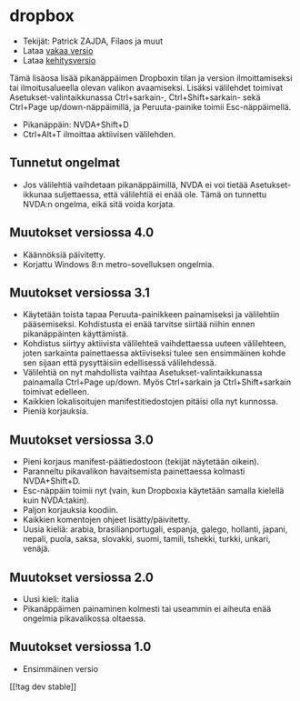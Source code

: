 # dropbox #

* Tekijät: Patrick ZAJDA, Filaos ja muut
* Lataa [vakaa versio][1]
* Lataa [kehitysversio][2]

Tämä lisäosa lisää pikanäppäimen Dropboxin tilan ja version ilmoittamiseksi
tai ilmoitusalueella olevan valikon avaamiseksi.  Lisäksi välilehdet
toimivat Asetukset-valintaikkunassa Ctrl+sarkain-, Ctrl+Shift+sarkain- sekä
Ctrl+Page up/down-näppäimillä, ja Peruuta-painike toimii Esc-näppäimellä.

* Pikanäppäin: NVDA+Shift+D
* Ctrl+Alt+T ilmoittaa aktiivisen välilehden.

## Tunnetut ongelmat ##

* Jos välilehtiä vaihdetaan pikanäppäimillä, NVDA ei voi tietää Asetukset-ikkunaa suljettaessa, että välilehtiä ei enää ole.
Tämä on tunnettu NVDA:n ongelma, eikä sitä voida korjata.

## Muutokset versiossa 4.0 ##

* Käännöksiä päivitetty.
* Korjattu Windows 8:n metro-sovelluksen ongelmia.

## Muutokset versiossa 3.1 ##

* Käytetään toista tapaa Peruuta-painikkeen painamiseksi ja välilehtiin
  pääsemiseksi. Kohdistusta ei enää tarvitse siirtää niihin ennen
  pikanäppäinten käyttämistä.
* Kohdistus siirtyy aktiivista välilehteä vaihdettaessa uuteen välilehteen,
  joten sarkainta painettaessa aktiiviseksi tulee sen ensimmäinen kohde sen
  sijaan että pysyttäisiin edellisessä välilehdessä.
* Välilehtiä on nyt mahdollista vaihtaa Asetukset-valintaikkunassa
  painamalla Ctrl+Page up/down. Myös Ctrl+sarkain ja Ctrl+Shift+sarkain
  toimivat edelleen.
* Kaikkien lokalisoitujen manifestitiedostojen pitäisi olla nyt kunnossa.
* Pieniä korjauksia.

## Muutokset versiossa 3.0 ##

* Pieni korjaus  manifest-päätiedostoon (tekijät näytetään oikein).
* Paranneltu pikavalikon havaitsemista painettaessa kolmasti NVDA+Shift+D.
* Esc-näppäin toimii nyt (vain, kun Dropboxia käytetään samalla kielellä
  kuin NVDA:takin).
* Paljon korjauksia koodiin.
* Kaikkien komentojen ohjeet lisätty/päivitetty.
* Uusia kieliä: arabia, brasilianportugali, espanja, galego, hollanti,
  japani, nepali, puola, saksa, slovakki, suomi, tamili, tshekki, turkki,
  unkari, venäjä.

## Muutokset versiossa 2.0 ##

* Uusi kieli: italia
* Pikanäppäimen painaminen kolmesti tai useammin ei aiheuta enää ongelmia
  pikavalikossa oltaessa.

## Muutokset versiossa 1.0 ##

* Ensimmäinen versio

[[!tag dev stable]]

[1]: http://addons.nvda-project.org/files/get.php?file=dx

[2]: http://addons.nvda-project.org/files/get.php?file=dx-dev
